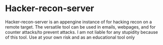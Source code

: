 # Hacker-recon-server
Hacker-recon-server is an appengine instance of for hacking recon on a remote target. The versatile tool can be used in emails, webpages, and for counter attacks/to prevent attacks. I am not liable for any stupidity because of this tool. Use at your own risk and as an educational tool only  
